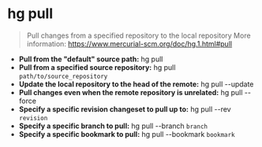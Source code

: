 # hg pull
> Pull changes from a specified repository to the local repository
> More information: <https://www.mercurial-scm.org/doc/hg.1.html#pull>
- **Pull from the "default" source path:**
hg pull
- **Pull from a specified source repository:**
hg pull `path/to/source_repository`
- **Update the local repository to the head of the remote:**
hg pull --update
- **Pull changes even when the remote repository is unrelated:**
hg pull --force
- **Specify a specific revision changeset to pull up to:**
hg pull --rev `revision`
- **Specify a specific branch to pull:**
hg pull --branch `branch`
- **Specify a specific bookmark to pull:**
hg pull --bookmark `bookmark`
